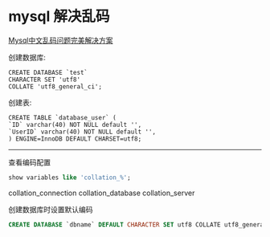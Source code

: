 # mysql 解决乱码

[Mysql中文乱码问题完美解决方案](http://blog.csdn.net/luoweifu/article/details/8832492)

创建数据库:

```mysql
CREATE DATABASE `test`  
CHARACTER SET 'utf8'  
COLLATE 'utf8_general_ci'; 
```

创建表:

```mysql
CREATE TABLE `database_user` (  
`ID` varchar(40) NOT NULL default '',  
`UserID` varchar(40) NOT NULL default '',  
) ENGINE=InnoDB DEFAULT CHARSET=utf8;
```

------


查看编码配置

```sql
show variables like 'collation_%';
```

collation_connection
collation_database
collation_server


创建数据库时设置默认编码

```sql
CREATE DATABASE `dbname` DEFAULT CHARACTER SET utf8 COLLATE utf8_general_ci;
```





